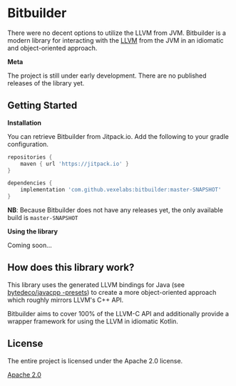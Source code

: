 # Bitbuilder

There were no decent options to utilize the LLVM from JVM. Bitbuilder is a
modern library for interacting with the [LLVM](https://llvm.org) from the JVM
in an idiomatic and object-oriented approach.

**Meta**

The project is still under early development. There are no published releases
of the library yet. 

## Getting Started

**Installation**

You can retrieve Bitbuilder from Jitpack.io. Add the following to your gradle
configuration.

```groovy
repositories {
    maven { url 'https://jitpack.io' }
}

dependencies {
    implementation 'com.github.vexelabs:bitbuilder:master-SNAPSHOT'
}
```

**NB**: Because Bitbuilder does not have any releases yet, the only available
build is `master-SNAPSHOT`

**Using the library**

Coming soon...

## How does this library work?

This library uses the generated LLVM bindings for Java (see [bytedeco/javacpp
-presets](https://github.com/bytedeco/javacpp-presets/tree/master/llvm)) to
create a more object-oriented approach which roughly mirrors LLVM's C++ API.

Bitbuilder aims to cover 100% of the LLVM-C API and additionally provide a
wrapper framework for using the LLVM in idiomatic Kotlin.

## License

The entire project is licensed under the Apache 2.0 license.

[Apache 2.0](LICENSE)
